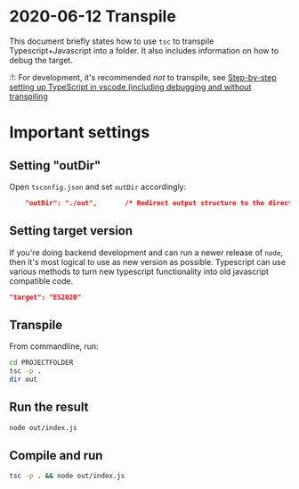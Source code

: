 # 2020-06-12 Transpile

This document briefly states how to use ```tsc``` to transpile Typescript+Javascript into a folder. It also includes information on how to debug the target.

:!: For development, it's recommended *not* to transpile, see [Step-by-step setting up TypeScript in vscode (including debugging and without transpiling](../../../../articles/Development/TypeScript/EmptyProject/index)

# Important settings

## Setting "outDir"

Open ```tsconfig.json``` and set ```outDir``` accordingly:

```json
    "outDir": "./out",       /* Redirect output structure to the directory. */
````

## Setting target version

If you're doing backend development and can run a newer release of ```node```, then it's most logical to use as new version as possible. Typescript can use various methods to turn new typescript functionality into old javascript compatible code.

```json
"target": "ES2020"
```

## Transpile

From commandline, run:

```bash
cd PROJECTFOLDER
tsc -p .
dir out
```

## Run the result

```bash
node out/index.js
```

## Compile and run

```bash
tsc -p . && node out/index.js
```
